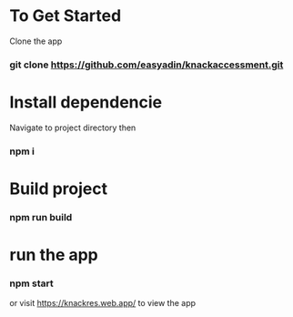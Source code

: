 # To Get Started
Clone the app

### git clone https://github.com/easyadin/knackaccessment.git

# Install dependencie

Navigate to project directory then

### npm i

# Build project

### npm run build

# run the app

### npm start

or visit https://knackres.web.app/ to view the app